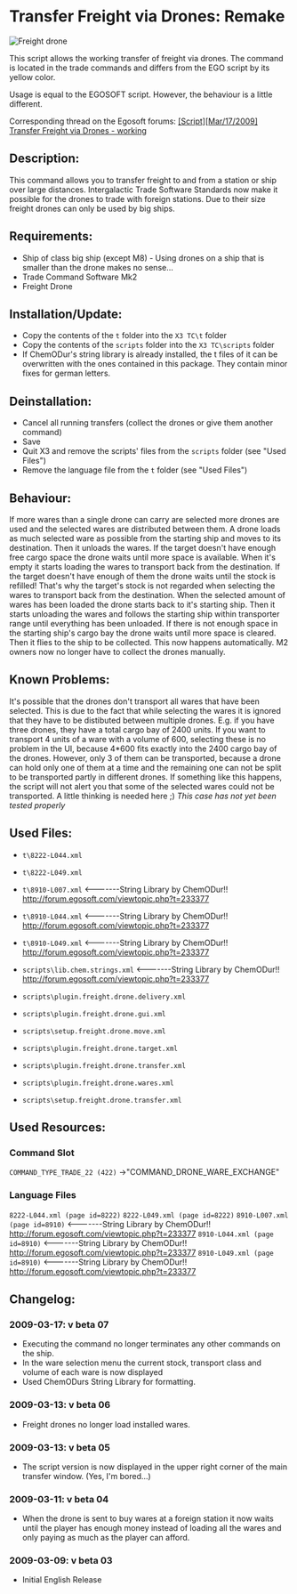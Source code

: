 # Transfer Freight via Drones: Remake

![Freight drone](http://img3.imagebanana.com/img/d9ibkjf/frachtdrohne.jpg)

This script allows the working transfer of freight via drones.
The command is located in the trade commands and differs from the EGO script by its yellow color.

Usage is equal to the EGOSOFT script. However, the behaviour is a little different.

Corresponding thread on the Egosoft forums: [[Script][Mar/17/2009] Transfer Freight via Drones - working](http://forum.egosoft.com/viewtopic.php?t=239069)

## Description:
This command allows you to transfer freight to and from a station or ship over large distances. Intergalactic Trade Software Standards now make it possible for the drones to trade with foreign stations. Due to their size freight drones can only be used by big ships.

## Requirements:
* Ship of class big ship (except M8) - Using drones on a ship that is smaller than the drone makes no sense...
* Trade Command Software Mk2
* Freight Drone

## Installation/Update:
* Copy the contents of the `t` folder into the `X3 TC\t` folder
* Copy the contents of the `scripts` folder into the `X3 TC\scripts` folder
* If ChemODur's string library is already installed, the t files of it can be overwritten with the ones contained in this package. They contain minor fixes for german letters.

## Deinstallation:
* Cancel all running transfers (collect the drones or give them another command)
* Save
* Quit X3 and remove the scripts' files from the `scripts` folder (see "Used Files")
* Remove the language file from the `t` folder (see "Used Files")

## Behaviour:
If more wares than a single drone can carry are selected more drones are used and the selected wares are distributed between them.
A drone loads as much selected ware as possible from the starting ship and moves to its destination. Then it unloads the wares. If the target doesn't have enough free cargo space the drone waits until more space is available. When it's empty it starts loading the wares to transport back from the destination. If the target doesn't have enough of them the drone waits until the stock is refilled! That's why the target's stock is not regarded when selecting the wares to transport back from the destination.
When the selected amount of wares has been loaded the drone starts back to it's starting ship. Then it starts unloading the wares and follows the starting ship within transporter range until everything has been unloaded. If there is not enough space in the starting ship's cargo bay the drone waits until more space is cleared. Then it flies to the ship to be collected. This now happens automatically. M2 owners now no longer have to collect the drones manually.

## Known Problems:
It's possible that the drones don't transport all wares that have been selected. This is due to the fact that while selecting the wares it is ignored that they have to be distibuted between multiple drones.
E.g. if you have three drones, they have a total cargo bay of 2400 units. If you want to transport 4 units of a ware with a volume of 600, selecting these is no problem in the UI, because 4*600 fits exactly into the 2400 cargo bay of the drones. However, only 3 of them can be transported, because a drone can hold only one of them at a time and the remaining one can not be split to be transported partly in different drones. If something like this happens, the script will not alert you that some of the selected wares could not be transported. A little thinking is needed here ;)
_This case has not yet been tested properly_

## Used Files:

* `t\8222-L044.xml`
* `t\8222-L049.xml`
* `t\8910-L007.xml` <-------String Library by ChemODur!! http://forum.egosoft.com/viewtopic.php?t=233377
* `t\8910-L044.xml` <-------String Library by ChemODur!! http://forum.egosoft.com/viewtopic.php?t=233377
* `t\8910-L049.xml` <-------String Library by ChemODur!! http://forum.egosoft.com/viewtopic.php?t=233377

* `scripts\lib.chem.strings.xml` <-------String Library by ChemODur!! http://forum.egosoft.com/viewtopic.php?t=233377
* `scripts\plugin.freight.drone.delivery.xml`
* `scripts\plugin.freight.drone.gui.xml`
* `scripts\setup.freight.drone.move.xml`
* `scripts\plugin.freight.drone.target.xml`
* `scripts\plugin.freight.drone.transfer.xml`
* `scripts\plugin.freight.drone.wares.xml`
* `scripts\setup.freight.drone.transfer.xml`

## Used Resources:

### Command Slot
`COMMAND_TYPE_TRADE_22 (422)` ->"COMMAND_DRONE_WARE_EXCHANGE"

### Language Files 
`8222-L044.xml (page id=8222)`
`8222-L049.xml (page id=8222)`
`8910-L007.xml (page id=8910)` <-------String Library by ChemODur!! http://forum.egosoft.com/viewtopic.php?t=233377
`8910-L044.xml (page id=8910)` <-------String Library by ChemODur!! http://forum.egosoft.com/viewtopic.php?t=233377
`8910-L049.xml (page id=8910)` <-------String Library by ChemODur!! http://forum.egosoft.com/viewtopic.php?t=233377

## Changelog:

### 2009-03-17: v beta 07

- Executing the command no longer terminates any other commands on the ship.
- In the ware selection menu the current stock, transport class and volume of each ware is now displayed
- Used ChemODurs String Library for formatting.

### 2009-03-13: v beta 06

- Freight drones no longer load installed wares.

### 2009-03-13: v beta 05

- The script version is now displayed in the upper right corner of the main transfer window. (Yes, I'm bored...)


### 2009-03-11: v beta 04

- When the drone is sent to buy wares at a foreign station it now waits until the player has enough money instead of loading all the wares and only paying as much as the player can afford.


### 2009-03-09: v beta 03

- Initial English Release
